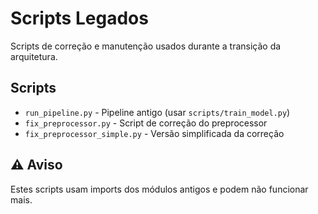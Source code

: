 # Scripts Legados

Scripts de correção e manutenção usados durante a transição da arquitetura.

## Scripts
- `run_pipeline.py` - Pipeline antigo (usar `scripts/train_model.py`)
- `fix_preprocessor.py` - Script de correção do preprocessor
- `fix_preprocessor_simple.py` - Versão simplificada da correção

## ⚠️ Aviso
Estes scripts usam imports dos módulos antigos e podem não funcionar mais.
